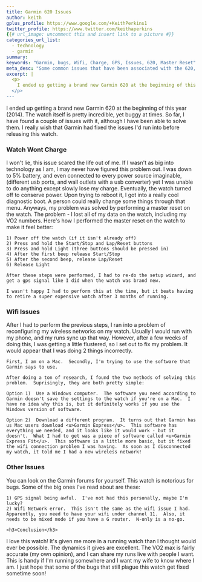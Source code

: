 ```yaml
---
title: Garmin 620 Issues
author: keith
gplus_profile: https://www.google.com/+KeithPerkins1
twitter_profile: https://www.twitter.com/keithaperkins
{{# url_image: uncomment this and insert link to a picture #}} 
categories_url_list:
  - technology
  - garmin
summary:
keywords: "Garmin, bugs, Wifi, Charge, GPS, Issues, 620, Master Reset"
meta_desc: "Some common issues that have been associated with the 620, and how to fix them."
excerpt: |
  <p>
  	I ended up getting a brand new Garmin 620 at the beginning of this year (2014).  The watch itself is pretty incredible, yet buggy at times.  So far, I have found a couple of issues with it, although I have been able to solve them.  I really wish that Garmin had fixed the issues I'd run into before releasing this watch.
  </p>
---
```

<p>
	I ended up getting a brand new Garmin 620 at the beginning of this year (2014).  The watch itself is pretty incredible, yet buggy at times.  So far, I have found a couple of issues with it, although I have been able to solve them.  I really wish that Garmin had fixed the issues I'd run into before releasing this watch.
</p>
<p>
	<h3>Watch Wont Charge</h3>
</p>
<p>
	I won't lie, this issue scared the life out of me.  If I wasn't as big into technology as I am, I may never have figured this problem out.  I was down to 5% battery, and even connected to every power source imaginable, (different usb ports, and wall outlets with a usb converter) yet I was unable to do anything except slowly lose my charge.  Eventually, the watch turned off to conserve power.  Upon trying to reboot it, I got into a really cool diagnostic boot.  A person could really change some things through that menu.  Anyways, my problem was solved by performing a master reset on the watch.  The problem - I lost all of my data on the watch, including my VO2 numbers.  Here's how I performed the master reset on the watch to make it feel better:

	1) Power off the watch (if it isn't already off)
	2) Press and hold the Start/Stop and Lap/Reset buttons
	3) Press and hold Light (three buttons should be pressed in)
	4) After the first beep release Start/Stop
	5) After the second beep, release Lap/Reset
	6) Release Light

	After these steps were performed, I had to re-do the setup wizard, and get a gps signal like I did when the watch was brand new.  

	I wasn't happy I had to perform this at the time, but it beats having to retire a super expensive watch after 3 months of running.
</p>
<p>
	<h3>Wifi Issues</h3>
</p>
<p>
	After I had to perform the previous steps, I ran into a problem of reconfiguring my wireless networks on my watch.  Usually I would run with my phone, and my runs sync up that way.  However, after a few weeks of doing this, I was getting a little flustered, so I set out to fix my problem.  It would appear that I was doing 2 things incorrectly.

	First, I am on a Mac.  Secondly, I'm trying to use the software that Garmin says to use. 

	After doing a ton of research, I found the two methods of solving this problem.  Suprisingly, they are both pretty simple:

	Option 1)  Use a Windows computer.  The software you need according to Garmin doesn't save the settings to the watch if you're on a Mac.  I have no idea why this is, but it definitely works if you use the Windows version of software.

	Option 2)  Download a different program.  It turns out that Garmin has us Mac users download <u>Garmin Express</u>.  This software has everything we needed, and it looks like it would work - but it doesn't.  What I had to get was a piece of software called <u>Garmin Express Fit</u>.  This software is a little more basic, but it fixed the wifi connection problem I was having.  As soon as I disconnected my watch, it told me I had a new wireless network!
</p>
<p>
	<h3>Other Issues</h3>
</p>
<p>
	You can look on the Garmin forums for yourself.  This watch is notorious for bugs.  Some of the big ones I've read about are these:

	1) GPS signal being awful.  I've not had this personally, maybe I'm lucky?
	2) Wifi Network error.  This isn't the same as the wifi issue I had.  Apparently, you need to have your wifi under channel 11.  Also, it needs to be mixed mode if you have a G router.  N-only is a no-go.
</p>
<p>

	<h3>Conclusion</h3>
</p>
<p>
	I love this watch!  It's given me more in a running watch than I thought would ever be possible.  The dynamics it gives are excellent.  The VO2 max is fairly accurate (my own opinion), and I can share my runs live with people I want.  This is handy if I'm running somewhere and I want my wife to know where I am.  I just hope that some of the bugs that still plague this watch get fixed sometime soon!

</p>